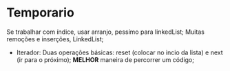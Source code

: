 # Temporario
Se trabalhar com índice, usar arranjo, pessímo para linkedList;
Muitas remoções e inserções, LinkedList;

- Iterador:
  Duas operações básicas: reset (colocar no incio da lista) e next (ir para o próximo);
  **MELHOR** maneira de percorrer um código;
